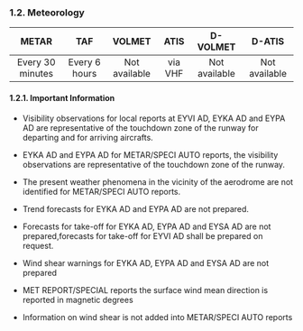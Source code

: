 ### 	1.2. Meteorology

|      METAR       |      TAF      |    VOLMET     |  ATIS   |   D-VOLMET    |    D-ATIS     |
| :--------------: | :-----------: | :-----------: | :-----: | :-----------: | :-----------: |
| Every 30 minutes | Every 6 hours | Not available | via VHF | Not available | Not available |

#### 1.2.1. Important Information

- Visibility observations for local reports at EYVI AD, EYKA AD and EYPA AD are representative of the touchdown zone of the runway for departing and for arriving aircrafts.
-  EYKA AD  and  EYPA AD  for  METAR/SPECI  AUTO  reports,  the  visibility observations are representative of the touchdown zone of the runway.
-  The present weather phenomena in the vicinity of the aerodrome are not identified for METAR/SPECI AUTO reports.

- Trend forecasts for EYKA AD and EYPA AD are not prepared.
- Forecasts  for  take-off  for  EYKA AD,  EYPA AD  and  EYSA AD  are  not  prepared,forecasts for take-off for EYVI AD shall be prepared on request.
- Wind shear warnings for EYKA AD, EYPA AD and EYSA AD are not prepared
- MET REPORT/SPECIAL reports the surface wind mean direction is reported in magnetic degrees
- Information on wind shear is not added into METAR/SPECI AUTO reports
